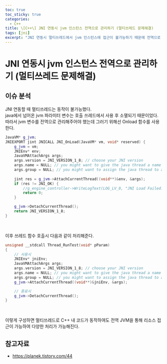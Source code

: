 ```yaml
---
toc: true
toc_sticky: true
categories:
  - C++
title: \[C++\] JNI 연동시 jvm 인스턴스 전역으로 관리하기 (멀티쓰레드 문제해결)
tags: [jni]
excerpt: "JNI 연동시 멀티쓰레드에서 jvm 인스턴스에 접근이 불가능하기 때문에 전역으로 관리하는 방안"
---
```


# JNI 연동시 jvm 인스턴스 전역으로 관리하기 (멀티쓰레드 문제해결)

## 이슈 분석

JNI 연동할 때 멀티쓰레드는 동작이 불가능했다.  
java에서 넘어온 jvm 파라미터 변수는 호출 쓰레드에서 사용 후 소멸되기 때문이었다.  
따라서 jvm 변수를 전역으로 관리해주어야 했는데 그러기 위해선 Onload 함수를 사용한다.

```c++
JavaVM* g_jvm;
JNIEXPORT jint JNICALL JNI_OnLoad(JavaVM* vm, void* reserved) {
	g_jvm = vm;
	JNIEnv* env;
	JavaVMAttachArgs args;
	args.version = JNI_VERSION_1_8; // choose your JNI version
	args.name = NULL; // you might want to give the java thread a name
	args.group = NULL; // you might want to assign the java thread to a ThreadGroup
	
	jint res = g_jvm->AttachCurrentThread((void**)&env, &args);
	if (res != JNI_OK) {
		//g_engine_controller->WriteLogText(LOG_LV_0, "JNI Load Failed!!");
		return 0;
	}

	g_jvm->DetachCurrentThread();
	return JNI_VERSION_1_8;
}
```

<br>

이후 쓰레드 함수 호출시 다음과 같이 처리해준다.
```c++
unsigned __stdcall Thread_RunTest(void* pParam)
{
    // 사용시
    JNIEnv* jniEnv;
    JavaVMAttachArgs args;
    args.version = JNI_VERSION_1_8; // choose your JNI version
    args.name = NULL; // you might want to give the java thread a name
    args.group = NULL; // you might want to assign the java thread to a ThreadGroup
    g_jvm->AttachCurrentThread((void**)&jniEnv, &args);

    // 종료시
    g_jvm->DetachCurrentThread();
}
```

<br>

이렇게 구성하면 멀티쓰레드로 C++ 내 코드가 동작하여도 전역 JVM을 통해 리소스 접근이 가능하여 다양한 처리가 가능해진다.

## 참고자료

- https://planek.tistory.com/44
